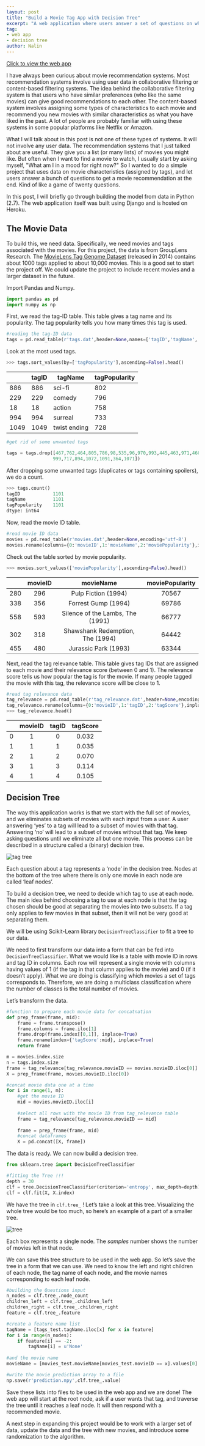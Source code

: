 ```yaml
---
layout: post
title: "Build a Movie Tag App with Decision Tree"
excerpt: "A web application where users answer a set of questions on what types of movies they are looking for to get a movie recommendation."
tag: 
- web app
- decision tree
author: Nalin
---
```


[Click to view the web app](http://https://movietag.herokuapp.com/)

I have always been curious about movie recommendation systems. Most recommendation systems involve using user data in collaborative filtering or content-based filtering systems. The idea behind the collaborative filtering system is that users who have similar preferences (who like the same movies) can give good recommendations to each other. The content-based system involves assigning some types of characteristics to each movie and recommend you new movies with similar characteristics as what you have liked in the past. A lot of people are probably familiar with using these systems in some popular platforms like Netflix or Amazon.

What I will talk about in this post is not one of these types of systems. It will not involve any user data. The recommendation systems that I just talked about are useful. They give you a list (or many lists) of movies you might like. But often when I want to find a movie to watch, I usually start by asking myself, "What am I in a mood for right now?" So I wanted to do a simple project that uses data on movie characteristics (assigned by tags), and let users answer a bunch of questions to get a movie recommendation at the end. Kind of like a game of twenty questions.

In this post, I will briefly go through building the model from data in Python (2.7). The web application itself was built using Django and is hosted on Heroku.

## The Movie Data

To build this, we need data. Specifically, we need movies and tags associated with the movies. For this project, the data is from GroupLens Research. The [MovieLens Tag Genome Dataset]("https://grouplens.org/datasets/movielens/tag-genome/") (released in 2014) contains about 1000 tags applied to about 10,000 movies. This is a good set to start the project off. We could update the project to include recent movies and a larger dataset in the future.


Import Pandas and Numpy.
~~~ python
import pandas as pd
import numpy as np
~~~

First, we read the tag-ID table. This table gives a tag name and its popularity. The tag popularity tells you how many times this tag is used.
~~~ python
#reading the tag-ID data
tags = pd.read_table(r'tags.dat',header=None,names=['tagID','tagName','tagPopularity'],encoding='utf-8');
~~~

Look at the most used tags.

~~~ python
>>> tags.sort_values(by=['tagPopularity'],ascending=False).head()
~~~

||tagID|tagName|tagPopularity|
|--- |--- |--- |--- |
|886|886|sci-fi|802|
|229|229|comedy|796|
|18|18|action|758|
|994|994|surreal|733|
|1049|1049|twist ending|728|

~~~ python
#get rid of some unwanted tags

tags = tags.drop([467,762,464,805,786,98,535,96,970,993,445,463,971,468,451,720,444,553,338,269,
                 999,717,894,1072,1091,364,1071])
~~~

After dropping some unwanted tags (duplicates or tags containing spoilers), we do a count.

~~~ python
>>> tags.count()
tagID            1101
tagName          1101
tagPopularity    1101
dtype: int64
~~~

Now, read the movie ID table.

~~~ python
#read movie ID data
movies = pd.read_table(r'movies.dat',header=None,encoding='utf-8')
movies.rename(columns={0:'movieID',1:'movieName',2:'moviePopularity'},inplace=True);
~~~

Check out the table sorted by movie popularity.

~~~ python
>>> movies.sort_values(['moviePopularity'],ascending=False).head()
~~~

||**movieID**|**movieName**|**moviePopularity**
:-----:|:-----:|:-----:|:-----:
280|296|Pulp Fiction (1994)|70567
338|356|Forrest Gump (1994)|69786
558|593|Silence of the Lambs, The (1991)|66777
302|318|Shawshank Redemption, The (1994)|64442
455|480|Jurassic Park (1993)|63344

Next, read the tag relevance table. This table gives tag IDs that are assigned to each movie and their relevance score (between 0 and 1). The relevance score tells us how popular the tag is for the movie. If many people tagged the movie with this tag, the relevance score will be close to 1.

~~~ python
#read tag relevance data
tag_relevance = pd.read_table(r'tag_relevance.dat',header=None,encoding='utf-8');
tag_relevance.rename(columns={0:'movieID',1:'tagID',2:'tagScore'},inplace=True);
>>> tag_relevance.head()
~~~

||**movieID**|**tagID**|**tagScore**
:-----:|:-----:|:-----:|:-----:
0|1|0|0.032
1|1|1|0.035
2|1|2|0.070
3|1|3|0.114
4|1|4|0.105

## Decision Tree

The way this application works is that we start with the full set of movies, and we eliminates subsets of movies with each input from a user. A user answering ‘yes’ to a tag will lead to a subset of movies with that tag. Answering ‘no’ will lead to a subset of movies without that tag. We keep asking questions until we eliminate all but one movie. This process can be described in a structure called a (binary) decision tree.

![tag tree](/img/tag_tree.png)

Each question about a tag represents a ‘node’ in the decision tree. Nodes at the bottom of the tree where there is only one movie in each node are called ‘leaf nodes’.

To build a decision tree, we need to decide which tag to use at each node. The main idea behind choosing a tag to use at each node is that the tag chosen should be good at separating the movies into two subsets. If a tag only applies to few movies in that subset, then it will not be very good at separating them.

We will be using Scikit-Learn library `DecisionTreeClassifier` to fit a tree to our data.

We need to first transform our data into a form that can be fed into `DecisionTreeClassifier`. What we would like is a table with movie ID in rows and tag ID in columns. Each row will represent a single movie with columns having values of 1 (if the tag in that column applies to the movie) and 0 (if it doesn’t apply). What we are doing is classifying which movies a set of tags corresponds to. Therefore, we are doing a multiclass classification where the number of classes is the total number of movies.

Let’s transform the data.

~~~ python
#function to prepare each movie data for concatnation
def prep_frame(frame, mid):
    frame = frame.transpose()
    frame.columns = frame.iloc[1]
    frame.drop(frame.index[[0,1]], inplace=True)
    frame.rename(index={'tagScore':mid}, inplace=True)
    return frame

m = movies.index.size
n = tags.index.size
frame = tag_relevance[tag_relevance.movieID == movies.movieID.iloc[0]]
X = prep_frame(frame, movies.movieID.iloc[0])

#concat movie data one at a time
for i in range(1, m):
    #get the movie ID
    mid = movies.movieID.iloc[i]
    
    #select all rows with the movie ID from tag_relevance table
    frame = tag_relevance[tag_relevance.movieID == mid]
    
    frame = prep_frame(frame, mid)
    #concat dataframes
    X = pd.concat([X, frame])
~~~

The data is ready. We can now build a decision tree.

~~~ python
from sklearn.tree import DecisionTreeClassifier

#fitting the Tree !!! 
depth = 30
clf = tree.DecisionTreeClassifier(criterion='entropy', max_depth=depth)
clf = clf.fit(X, X.index)
~~~

We have the tree in `clf.tree_` ! Let’s take a look at this tree. Visualizing the whole tree would be too much, so here’s an example of a part of a smaller tree.

![tree](/img/tree.png)

Each box represents a single node. The *samples* number shows the number of movies left in that node.

We can save this tree structure to be used in the web app. So let’s save the tree in a form that we can use. We need to know the left and right children of each node, the tag name of each node, and the movie names corresponding to each leaf node. 

~~~ python
#building the Questions input
n_nodes = clf.tree_.node_count
children_left = clf.tree_.children_left
children_right = clf.tree_.children_right
feature = clf.tree_.feature

#create a feature name list
tagName = [tags_test.tagName.iloc[x] for x in feature]
for i in range(n_nodes):
    if feature[i] == -2:
        tagName[i] = u'None'
        
#and the movie name
movieName = [movies_test.movieName[movies_test.movieID == x].values[0] for x in X.index]

#write the movie prediction array to a file
np.save(r'prediction.npy',clf.tree_.value)
~~~

Save these lists into files to be used in the web app and we are done! The web app will start at the root node, ask if a user wants that tag, and traverse the tree until it reaches a leaf node. It will then respond with a recommended movie. 

A next step in expanding this project would be to work with a larger set of data, update the data and the tree with new movies, and introduce some randomization to the algorithm.







